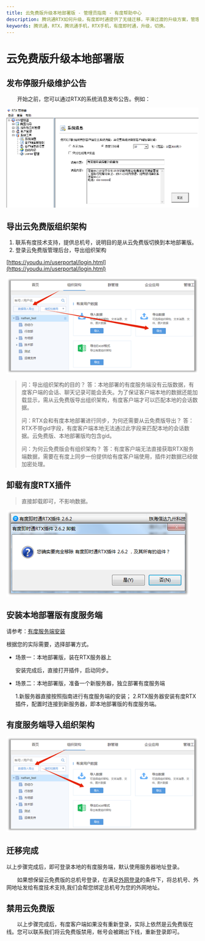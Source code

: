 ```yaml
---
title: 云免费版升级本地部署版 - 管理员指南 - 有度帮助中心
description: 腾讯通RTX如何升级，有度即时通提供了无缝迁移，平滑过渡的升级方案，管理员可以很方便的对腾讯通RTX进行升级。
keywords: 腾讯通，RTX，腾讯通手机，RTX手机，有度即时通，升级，切换。
---
```


# 云免费版升级本地部署版

## 发布停服升级维护公告

　　开始之前，您可以通过RTX的系统消息发布公告。例如：

![image-20200324153919841](res/g01_00005/image-20200324153919841.png)

## 导出云免费版组织架构

1. 联系有度技术支持，提供总机号，说明目的是从云免费版切换到本地部署版。
2. 登录云免费版管理后台，导出组织架构

[https://youdu.im/userportal/login.html](https://youdu.im/userportal/login.html)

![image-20200324154657238](res/g01_00005/image-20200324154657238.png)

> 问：导出组织架构的目的？
> 答：本地部署的有度服务端没有云版数据，有度客户端的会话、聊天记录可能会丢失。为了保证客户端本地的数据还能加载显示，需从云免费版导出组织架构，有度客户端才可以匹配本地的会话数据。
>
> 问：RTX会和有度本地部署进行同步，为何还需要从云免费版导出？
> 答：RTX不带gid字段，有度客户端本地无法通过此字段来匹配本地的会话数据。云免费版、本地部署版均包含gid。
>
> 问：为何云免费版会有组织架构？
> 答：有度客户端无法直接获取RTX服务端数据，需要在有度上同步一份提供给有度客户端使用，插件对数据已经做加密处理。

## 卸载有度RTX插件

> 直接卸载即可，不影响数据。

![image-20200324154741933](res/g01_00005/image-20200324154741933.png)

## 安装本地部署版有度服务端

请参考：[有度服务端安装](a01_00001.md)

根据您的实际需要，选择部署方式。

- 场景一：本地部署版，装在RTX服务器上

  安装完成后，直接打开插件，启动同步。

- 场景二：本地部署版，准备一个新服务器，独立部署有度服务端

  1.新服务器直接按照指南进行有度服务端的安装；
  2.RTX服务器安装有度RTX插件，配置时连接到新服务器，即本地部署版的有度服务端。

## 有度服务端导入组织架构

![image-20200324154708859](res/g01_00005/image-20200324154708859.png)



## 迁移完成

​		以上步骤完成后，即可登录本地的有度服务端，默认使用服务器地址登录。

　　如果想保留云免费版的总机号登录，在满足[外网登录](a01_00001.md)的条件下，将总机号、外网地址发给有度技术支持,我们会帮您绑定总机号为您的外网地址。

## 禁用云免费版

　　以上步骤完成后，有度客户端如果没有重新登录，实际上依然是云免费版在线。您可以联系我们将云免费版禁用，帐号会被踢出下线，重新登录即可。

